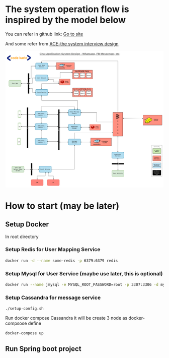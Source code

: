 # The system operation flow is inspired by the model below

You can refer in github link: [Go to site](https://github.com/codekarle/system-design/tree/master/system-design-prep-material/architecture-diagrams)

And some refer from [ACE-the system interview design](https://towardsdatascience.com/ace-the-system-interview-design-a-chat-application-3f34fd5b85d0)

![architecture flow](assets/message-architecture.png)

# How to start (may be later)
## Setup Docker
In root directory
### Setup Redis for User Mapping Service
```bash
docker run -d --name some-redis -p 6379:6379 redis
```

### Setup Mysql for User Service (maybe use later, this is optional)
```bash
docker run --name jmysql -e MYSQL_ROOT_PASSWORD=root -p 3307:3306 -d mysql:latest
```
### Setup Cassandra for message service
```code
./setup-config.sh
```
Run docker compose Cassandra it will be create 3 node as docker-compsose define
```code
docker-compose up
```
## Run Spring boot project

```code
```